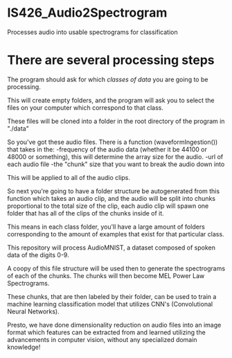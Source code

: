 # IS426_Audio2Spectrogram
Processes audio into usable spectrograms for classification

# There are several processing steps
The program should ask for which *classes of data* you are going to be processing. 

This will create empty folders, and the program
will ask you to select the files on your computer which correspond to that class.

These files will be cloned into a folder in the root directory of the program in "./data"

So you've got these audio files. There is a function (waveformIngestion()) that takes in the:
-frequency of the audio data (whether it be 44100 or 48000 or something),
this will determine the array size for the audio.
-url of each audio file
-the "chunk" size that you want to break the audio down into

This will be applied to all of the audio clips.

So next you're going to have a folder structure be autogenerated from this function which takes an audio clip,
and the audio will be split into chunks proportional to the total size of the clip,
each audio clip will spawn one folder that has all of the clips of the chunks inside of it.

This means in each class folder, you'll have a large amount of folders corresponding to the amount
of examples that exist for that particular class.

This repository will process AudioMNIST, a dataset composed of spoken data of the digits 0-9.

A coopy of this file structure will be used then to generate the spectrograms of each of the chunks.
The chunks will then become MEL Power Law Spectrograms.

These chunks, that are then labeled by their folder, can be used to train a machine learning classification model
that utilizes CNN's (Convolutional Neural Networks).

Presto, we have done dimensionality reduction on audio files into an image format which features can be extracted from and learned
utilizing the advancements in computer vision, without any specialized domain knowledge!
